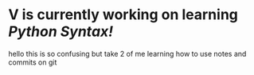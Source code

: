 # V is currently working on learning _Python Syntax!_
hello
this is so confusing but take 2 of me learning how to use notes and commits on git
